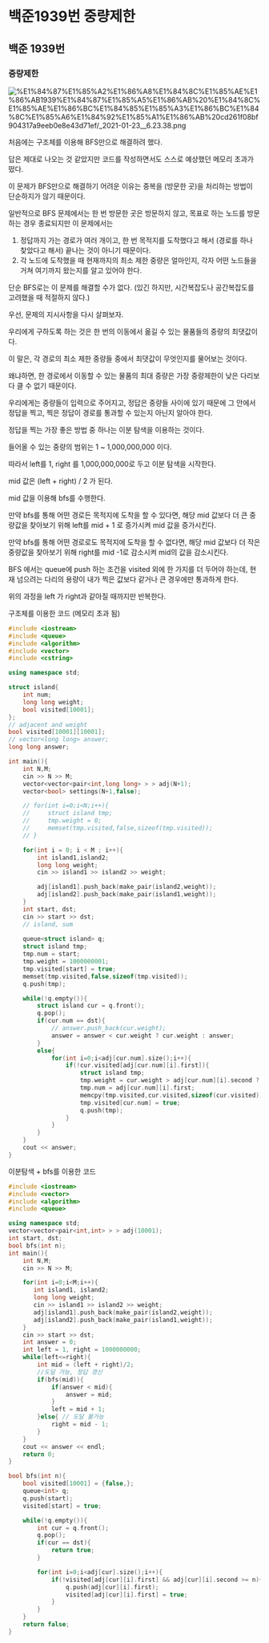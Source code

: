 # 백준1939번 중량제한

## 백준 1939번

### 중량제한

![%E1%84%87%E1%85%A2%E1%86%A8%E1%84%8C%E1%85%AE%E1%86%AB1939%E1%84%87%E1%85%A5%E1%86%AB%20%E1%84%8C%E1%85%AE%E1%86%BC%E1%84%85%E1%85%A3%E1%86%BC%E1%84%8C%E1%85%A6%E1%84%92%E1%85%A1%E1%86%AB%20cd261f08bf904317a9eeb0e8e43d71ef/_2021-01-23__6.23.38.png](%E1%84%87%E1%85%A2%E1%86%A8%E1%84%8C%E1%85%AE%E1%86%AB1939%E1%84%87%E1%85%A5%E1%86%AB%20%E1%84%8C%E1%85%AE%E1%86%BC%E1%84%85%E1%85%A3%E1%86%BC%E1%84%8C%E1%85%A6%E1%84%92%E1%85%A1%E1%86%AB%20cd261f08bf904317a9eeb0e8e43d71ef/_2021-01-23__6.23.38.png)

처음에는 구조체를 이용해 BFS만으로 해결하려 했다. 

답은 제대로 나오는 것 같았지만 코드를 작성하면서도 스스로 예상했던 메모리 초과가 떴다. 

이 문제가 BFS만으로 해결하기 어려운 이유는 중복을 (방문한 곳)을 처리하는 방법이 단순하지가 않기 때문이다. 

일반적으로 BFS 문제에서는 한 번 방문한 곳은 방문하지 않고, 목표로 하는 노드를 방문하는 경우 종료되지만 이 문제에서는 

1. 정답까지 가는 경로가 여러 개이고, 한 번 목적지를 도착했다고 해서 (경로를 하나 찾았다고 해서) 끝나는 것이 아니기 때문이다. 
2. 각 노드에 도착했을 때 현재까지의 최소 제한 중량은 얼마인지, 각자 어떤 노드들을 거쳐 여기까지 왔는지를 알고 있어야 한다. 

단순 BFS로는 이 문제를 해결할 수가 없다. (있긴 하지만, 시간복잡도나 공간복잡도를 고려했을 때 적절하지 않다.)

우선, 문제의 지시사항을 다시 살펴보자. 

우리에게 구하도록 하는 것은 한 번의 이동에서 옮길 수 있는 물품들의 중량의 최댓값이다. 

이 말은, 각 경로의 최소 제한 중량들 중에서 최댓값이 무엇인지를 물어보는 것이다. 

왜냐하면, 한 경로에서 이동할 수 있는 물품의 최대 중량은 가장 중량제한이 낮은 다리보다 클 수 없기 때문이다. 

 우리에게는 중량들이 입력으로 주어지고, 정답은 중량들 사이에 있기 때문에 그 안에서 정답을 찍고, 찍은 정답이 경로를 통과할 수 있는지 아닌지 알아야 한다.

 정답을 찍는 가장 좋은 방법 중 하나는 이분 탐색을 이용하는 것이다. 

들어올 수 있는 중량의 범위는 1 ~ 1,000,000,000 이다. 

따라서 left를 1, right 를 1,000,000,000로 두고 이분 탐색을 시작한다. 

mid 값은 (left + right) / 2 가 된다. 

mid 값을 이용해 bfs를 수행한다. 

만약 bfs를 통해 어떤 경로든 목적지에 도착을 할 수 있다면, 해당 mid 값보다 더 큰 중량값을 찾아보기 위해 left를 mid + 1 로 증가시켜 mid 값을 증가시킨다. 

만약 bfs를 통해 어떤 경로로도 목적지에 도착을 할 수 없다면, 해당 mid 값보다 더 작은 중량값을 찾아보기 위해 right를 mid -1로 감소시켜  mid의 값을 감소시킨다. 

BFS 에서는 queue에 push 하는 조건을 visited 외에 한 가지를 더 두어야 하는데, 현재 넘으려는 다리의 용량이 내가 찍은 값보다 같거나 큰 경우에만 통과하게 한다. 

위의 과정을 left 가 right과 같아질 때까지만 반복한다. 

구조체를 이용한 코드 (메모리 초과 됨)

```cpp
#include <iostream>
#include <queue>
#include <algorithm>
#include <vector>
#include <cstring>

using namespace std;

struct island{
    int num;
    long long weight;
    bool visited[10001];
};
// adjacent and weight
bool visited[10001][10001];
// vector<long long> answer;
long long answer;

int main(){
    int N,M;
    cin >> N >> M;
    vector<vector<pair<int,long long> > > adj(N+1);
    vector<bool> settings(N+1,false);

    // for(int i=0;i<N;i++){
    //     struct island tmp;
    //     tmp.weight = 0;
    //     memset(tmp.visited,false,sizeof(tmp.visited));
    // }

    for(int i = 0; i < M ; i++){
        int island1,island2;
        long long weight;
        cin >> island1 >> island2 >> weight;

        adj[island1].push_back(make_pair(island2,weight));
        adj[island2].push_back(make_pair(island1,weight));
    }
    int start, dst;
    cin >> start >> dst;
    // island, sum
    
    queue<struct island> q;
    struct island tmp;
    tmp.num = start;
    tmp.weight = 1000000001;
    tmp.visited[start] = true;
    memset(tmp.visited,false,sizeof(tmp.visited));
    q.push(tmp);

    while(!q.empty()){
        struct island cur = q.front();
        q.pop();
        if(cur.num == dst){
            // answer.push_back(cur.weight);
            answer = answer < cur.weight ? cur.weight : answer;
        }
        else{
            for(int i=0;i<adj[cur.num].size();i++){
                if(!cur.visited[adj[cur.num][i].first]){
                    struct island tmp;
                    tmp.weight = cur.weight > adj[cur.num][i].second ? adj[cur.num][i].second : cur.weight;
                    tmp.num = adj[cur.num][i].first;
                    memcpy(tmp.visited,cur.visited,sizeof(cur.visited));
                    tmp.visited[cur.num] = true;
                    q.push(tmp);
                }
            }
        }
    }
    cout << answer;
}
```

이분탐색 + bfs를 이용한 코드 

```cpp
#include <iostream>
#include <vector>
#include <algorithm>
#include <queue>

using namespace std;
vector<vector<pair<int,int> > > adj(10001);
int start, dst;
bool bfs(int n);
int main(){
    int N,M;
    cin >> N >> M;

    for(int i=0;i<M;i++){
       int island1, island2;
       long long weight;
       cin >> island1 >> island2 >> weight;
       adj[island1].push_back(make_pair(island2,weight));
       adj[island2].push_back(make_pair(island1,weight));
    }
    cin >> start >> dst;
    int answer = 0;
    int left = 1, right = 1000000000;
    while(left<=right){
        int mid = (left + right)/2;
        //도달 가능, 정답 갱신 
        if(bfs(mid)){
            if(answer < mid){
                answer = mid;
            }
            left = mid + 1;
        }else{ // 도달 불가능
            right = mid - 1;
        }
    }
    cout << answer << endl;
    return 0;
}

bool bfs(int n){
    bool visited[10001] = {false,};
    queue<int> q;
    q.push(start);
    visited[start] = true;

    while(!q.empty()){
        int cur = q.front();
        q.pop();
        if(cur == dst){
            return true;
        }

        for(int i=0;i<adj[cur].size();i++){
            if(!visited[adj[cur][i].first] && adj[cur][i].second >= n){
                q.push(adj[cur][i].first);
                visited[adj[cur][i].first] = true;
            }
        }
    }
    return false;
}
```